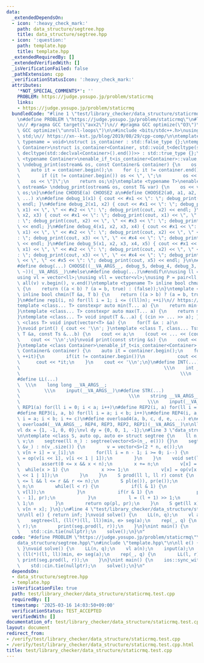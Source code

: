 ```yaml
---
data:
  _extendedDependsOn:
  - icon: ':heavy_check_mark:'
    path: data_structure/segtree.hpp
    title: data_structure/segtree.hpp
  - icon: ':question:'
    path: template.hpp
    title: template.hpp
  _extendedRequiredBy: []
  _extendedVerifiedWith: []
  _isVerificationFailed: false
  _pathExtension: cpp
  _verificationStatusIcon: ':heavy_check_mark:'
  attributes:
    '*NOT_SPECIAL_COMMENTS*': ''
    PROBLEM: https://judge.yosupo.jp/problem/staticrmq
    links:
    - https://judge.yosupo.jp/problem/staticrmq
  bundledCode: "#line 1 \"test/library_checker/data_structure/staticrmq.test.cpp\"\
    \n#define PROBLEM \"https://judge.yosupo.jp/problem/staticrmq\"\n#line 2 \"template.hpp\"\
    \n// #pragma GCC target(\"avx2\")\n// #pragma GCC optimize(\"O3\")\n// #pragma\
    \ GCC optimize(\"unroll-loops\")\n\n#include <bits/stdc++.h>\nusing namespace\
    \ std;\n// https://xn--kst.jp/blog/2019/08/29/cpp-comp/\n\ntemplate <class Container,\
    \ typename = void>\nstruct is_container : std::false_type {};\ntemplate <class\
    \ Container>\nstruct is_container<Container, std::void_t<decltype(std::declval<Container>().begin()),\
    \ decltype(std::declval<Container>().end())>> : std::true_type {};\n\ntemplate\
    \ <typename Container>\nenable_if_t<is_container<Container>::value, ostream&>\
    \ \ndebug_print(ostream& os, const Container& container) {\n    os << \"[\";\n\
    \    auto it = container.begin();\n    for (; it != container.end(); ++it) {\n\
    \        if (it != container.begin()) os << \", \";\n        os << *it;\n    }\n\
    \    os << \"]\";\n    return os;\n}\ntemplate <typename T>\nenable_if_t<!is_container<T>::value,\
    \ ostream&> \ndebug_print(ostream& os, const T& var) {\n    os << var;\n    return\
    \ os;\n}\n#define CHOOSE(a) CHOOSE2 a\n#define CHOOSE2(a0, a1, a2, a3, a4, x,\
    \ ...) x\n#define debug_1(x1) { cout << #x1 << \": \"; debug_print(cout, x1) <<\
    \ endl; }\n#define debug_2(x1, x2) { cout << #x1 << \": \"; debug_print(cout,\
    \ x1) << \", \" << #x2 << \": \"; debug_print(cout, x2) << endl; }\n#define debug_3(x1,\
    \ x2, x3) { cout << #x1 << \": \"; debug_print(cout, x1) << \", \" << #x2 << \"\
    : \"; debug_print(cout, x2) << \", \" << #x3 << \": \"; debug_print(cout, x3)\
    \ << endl; }\n#define debug_4(x1, x2, x3, x4) { cout << #x1 << \": \"; debug_print(cout,\
    \ x1) << \", \" << #x2 << \": \"; debug_print(cout, x2) << \", \" << #x3 << \"\
    : \"; debug_print(cout, x3) << \", \" << #x4 << \": \"; debug_print(cout, x4)\
    \ << endl; }\n#define debug_5(x1, x2, x3, x4, x5) { cout << #x1 << \": \"; debug_print(cout,\
    \ x1) << \", \" << #x2 << \": \"; debug_print(cout, x2) << \", \" << #x3 << \"\
    : \"; debug_print(cout, x3) << \", \" << #x4 << \": \"; debug_print(cout, x4)\
    \ << \", \" << #x5 << \": \"; debug_print(cout, x5) << endl; }\n\n#ifdef LOCAL\n\
    #define debug(...) CHOOSE((__VA_ARGS__, debug_5, debug_4, debug_3, debug_2, debug_1,\
    \ ~))(__VA_ARGS__)\n#else\n#define debug(...)\n#endif\n\nusing ll = long long;\n\
    using vl = vector<ll>;\nusing vll = vector<vl>;\nusing P = pair<ll, ll>;\n#define\
    \ all(v) v.begin(), v.end()\ntemplate <typename T> inline bool chmax(T &a, T b)\
    \ {\n    return ((a < b) ? (a = b, true) : (false));\n}\ntemplate <typename T>\
    \ inline bool chmin(T &a, T b) {\n    return ((a > b) ? (a = b, true) : (false));\n\
    }\n#define rep1(i, n) for(ll i = 1; i <= ((ll)n); ++i)\n// https://trap.jp/post/1224/\n\
    template <class... T> constexpr auto min(T... a) {\n    return min(initializer_list<common_type_t<T...>>{a...});\n\
    }\ntemplate <class... T> constexpr auto max(T... a) {\n    return max(initializer_list<common_type_t<T...>>{a...});\n\
    }\ntemplate <class... T> void input(T &...a) { (cin >> ... >> a); }\ntemplate\
    \ <class T> void input(vector<T> &a) {\n    for(T &x : a)\n        cin >> x;\n\
    }\nvoid print() { cout << '\\n'; }\ntemplate <class T, class... Ts> void print(const\
    \ T &a, const Ts &...b) {\n    cout << a;\n    (cout << ... << (cout << ' ', b));\n\
    \    cout << '\\n';\n}\nvoid print(const string &s) {\n    cout << s << '\\n';\n\
    }\ntemplate <class Container>\nenable_if_t<is_container<Container>::value> print(const\
    \ Container& container) {\n    auto it = container.begin();\n    for(;it != container.end();\
    \ ++it){\n        if(it != container.begin())\n            cout << \" \";\n  \
    \      cout << *it;\n    }\n    cout << '\\n';\n}\n#define INT(...)          \
    \                                                     \\\n    int __VA_ARGS__;\
    \                                                           \\\n    input(__VA_ARGS__)\n\
    #define LL(...)                                                              \
    \  \\\n    long long __VA_ARGS__;                                            \
    \         \\\n    input(__VA_ARGS__)\n#define STR(...)                       \
    \                                        \\\n    string __VA_ARGS__;         \
    \                                               \\\n    input(__VA_ARGS__)\n#define\
    \ REP1(a) for(ll i = 0; i < a; i++)\n#define REP2(i, a) for(ll i = 0; i < a; i++)\n\
    #define REP3(i, a, b) for(ll i = a; i < b; i++)\n#define REP4(i, a, b, c) for(ll\
    \ i = a; i < b; i += c)\n#define overload4(a, b, c, d, e, ...) e\n#define rep(...)\
    \ overload4(__VA_ARGS__, REP4, REP3, REP2, REP1)(__VA_ARGS__)\n\nll inf = 3e18;\n\
    vl dx = {1, -1, 0, 0};\nvl dy = {0, 0, 1, -1};\n#line 3 \"data_structure/segtree.hpp\"\
    \n\ntemplate <class S, auto op, auto e> struct segtree {\n    ll n;\n    vector<S>\
    \ v;\n    segtree(ll n_) : segtree(vector<S>(n_, e())) {}\n    segtree(const vector<S>\
    \ &v_) : n(v_.size()) {\n        v = vector<S>(2 * n, e());\n        rep(i, n)\
    \ v[n + i] = v_[i];\n        for(ll i = n - 1; i >= 0; i--) {\n            v[i]\
    \ = op(v[i << 1], v[i << 1 | 1]);\n        }\n    }\n    void set(ll x, S p) {\n\
    \        assert(0 <= x && x < n);\n        x += n;\n        v[x] = p;\n      \
    \  while(x > 1) {\n            x >>= 1;\n            v[x] = op(v[x << 1], v[x\
    \ << 1 | 1]);\n        }\n    }\n    S prod(ll l, ll r) const {\n        assert(0\
    \ <= l && l <= r && r <= n);\n        S pl(e()), pr(e());\n        l += n, r +=\
    \ n;\n        while(l < r) {\n            if(l & 1) {\n                pl = op(pl,\
    \ v[l]);\n            }\n            if(r & 1) {\n                pr = op(v[r\
    \ - 1], pr);\n            }\n            l = (l + 1) >> 1;\n            r >>=\
    \ 1;\n        }\n        return op(pl, pr);\n    }\n    S get(ll x) const { return\
    \ v[n + x]; }\n};\n#line 4 \"test/library_checker/data_structure/staticrmq.test.cpp\"\
    \n\nll e() { return inf; }\nvoid solve() {\n    LL(n, q);\n    vl a(n);\n    input(a);\n\
    \    segtree<ll, (ll(*)(ll, ll))min, e> seg(a);\n    rep(_, q) {\n        LL(l,\
    \ r);\n        print(seg.prod(l, r));\n    }\n}\nint main() {\n    ios::sync_with_stdio(false);\n\
    \    std::cin.tie(nullptr);\n    solve();\n}\n"
  code: "#define PROBLEM \"https://judge.yosupo.jp/problem/staticrmq\"\n#include \"\
    data_structure/segtree.hpp\"\n#include \"template.hpp\"\n\nll e() { return inf;\
    \ }\nvoid solve() {\n    LL(n, q);\n    vl a(n);\n    input(a);\n    segtree<ll,\
    \ (ll(*)(ll, ll))min, e> seg(a);\n    rep(_, q) {\n        LL(l, r);\n       \
    \ print(seg.prod(l, r));\n    }\n}\nint main() {\n    ios::sync_with_stdio(false);\n\
    \    std::cin.tie(nullptr);\n    solve();\n}\n"
  dependsOn:
  - data_structure/segtree.hpp
  - template.hpp
  isVerificationFile: true
  path: test/library_checker/data_structure/staticrmq.test.cpp
  requiredBy: []
  timestamp: '2025-03-16 14:03:50+09:00'
  verificationStatus: TEST_ACCEPTED
  verifiedWith: []
documentation_of: test/library_checker/data_structure/staticrmq.test.cpp
layout: document
redirect_from:
- /verify/test/library_checker/data_structure/staticrmq.test.cpp
- /verify/test/library_checker/data_structure/staticrmq.test.cpp.html
title: test/library_checker/data_structure/staticrmq.test.cpp
---
```

